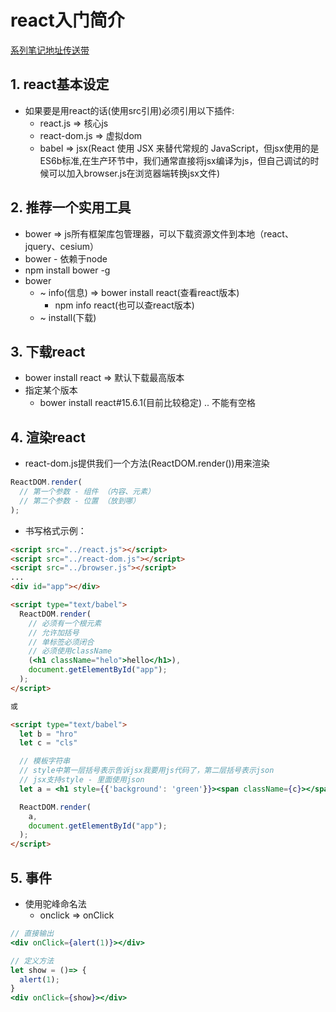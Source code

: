# react入门简介
<ClientOnly>
  <Valine></Valine>
</ClientOnly>

[系列笔记地址传送带](https://zmx2321.github.io/blog_code/accumulation/front/react-note/react入门系列/index.html)

## 1. react基本设定
- 如果要是用react的话(使用src引用)必须引用以下插件:
  - react.js => 核心js
  - react-dom.js => 虚拟dom
  - babel => jsx(React 使用 JSX 来替代常规的 JavaScript，但jsx使用的是ES6b标准,在生产环节中，我们通常直接将jsx编译为js，但自己调试的时候可以加入browser.js在浏览器端转换jsx文件)

## 2. 推荐一个实用工具
- bower => js所有框架库包管理器，可以下载资源文件到本地（react、jquery、cesium）
- bower - 依赖于node
- npm install bower -g
- bower
  - ~ info(信息) => bower install react(查看react版本)
    - npm info react(也可以查react版本)
  - ~ install(下载)

## 3. 下载react
- bower install react => 默认下载最高版本
- 指定某个版本
  - bower install react#15.6.1(目前比较稳定) .. 不能有空格

## 4. 渲染react
- react-dom.js提供我们一个方法(ReactDOM.render())用来渲染
```jsx
ReactDOM.render(
  // 第一个参数 - 组件 （内容、元素）
  // 第二个参数 - 位置 （放到哪）
);
```
- 书写格式示例：
```html
<script src="../react.js"></script>
<script src="../react-dom.js"></script>
<script src="../browser.js"></script>
...
<div id="app"></div>

<script type="text/babel">
  ReactDOM.render(
    // 必须有一个根元素
    // 允许加括号
    // 单标签必须闭合
    // 必须使用className
    (<h1 className="helo">hello</h1>),
    document.getElementById("app");
  );
</script>

或

<script type="text/babel">
  let b = "hro"
  let c = "cls"

  // 模板字符串
  // style中第一层括号表示告诉jsx我要用js代码了，第二层括号表示json
  // jsx支持style - 里面使用json
  let a = <h1 style={{'background': 'green'}}><span className={c}></span>hello, { b }</h1>

  ReactDOM.render(
    a,
    document.getElementById("app");
  );
</script>
```

## 5. 事件
- 使用驼峰命名法
  - onclick => onClick
```jsx
// 直接输出
<div onClick={alert(1)}></div>

// 定义方法
let show = ()=> {
  alert(1);
}
<div onClick={show}></div>
```